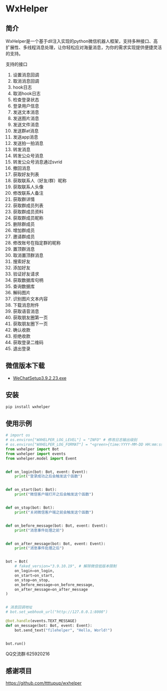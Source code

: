 # WxHelper

## 简介

WxHelper是一个基于dll注入实现的python微信机器人框架，支持多种接口、高扩展性、多线程消息处理，让你轻松应对海量消息，为你的需求实现提供便捷灵活的支持。

支持的接口
1. 设置消息回调
2. 取消消息回调
3. hook日志
4. 取消hook日志
5. 检查登录状态
6. 登录用户信息
7. 发送文本消息
8. 发送图片消息
9. 发送文件消息
10. 发送群at消息
11. 发送app消息
12. 发送拍一拍消息
13. 转发消息
14. 转发公众号消息
15. 转发公众号消息通过svrid
16. 撤回消息
17. 获取好友列表
18. 获取联系人（好友/群）昵称
19. 获取联系人头像
20. 修改联系人备注
21. 获取群详情
22. 获取群成员列表
23. 获取群成员资料
24. 获取群成员昵称
25. 删除群成员
26. 增加群成员
27. 邀请群成员
28. 修改账号在指定群的昵称
29. 置顶群消息
30. 取消置顶群消息
31. 搜索好友
32. 添加好友
33. 验证好友请求
34. 获取数据库句柄
35. 查询数据库
36. 解码图片
37. 识别图片文本内容
38. 下载消息附件
39. 获取语音消息
40. 获取朋友圈第一页
41. 获取朋友圈下一页
42. 确认收款
43. 拒绝收款
44. 获取登录二维码
45. 退出登录
  
## 微信版本下载
- [WeChatSetup3.9.2.23.exe](https://github.com/tom-snow/wechat-windows-versions/releases/download/v3.9.2.23/WeChatSetup-3.9.2.23.exe)

## 安装

```bash
pip install wxhelper
```

## 使用示例

```python
# import os
# os.environ["WXHELPER_LOG_LEVEL"] = "INFO" # 修改日志输出级别
# os.environ["WXHELPER_LOG_FORMAT"] = "<green>{time:YYYY-MM-DD HH:mm:ss}</green> | <level>{message}</level>" # 修改日志输出格式
from wxhelper import Bot
from wxhelper import events
from wxhelper.model import Event


def on_login(bot: Bot, event: Event):
    print("登录成功之后会触发这个函数")


def on_start(bot: Bot):
    print("微信客户端打开之后会触发这个函数")


def on_stop(bot: Bot):
    print("关闭微信客户端之前会触发这个函数")


def on_before_message(bot: Bot, event: Event):
    print("消息事件处理之前")


def on_after_message(bot: Bot, event: Event):
    print("消息事件处理之后")


bot = Bot(
    # faked_version="3.9.10.19", # 解除微信低版本限制
    on_login=on_login,
    on_start=on_start,
    on_stop=on_stop,
    on_before_message=on_before_message,
    on_after_message=on_after_message
)


# 消息回调地址
# bot.set_webhook_url("http://127.0.0.1:8000")

@bot.handle(events.TEXT_MESSAGE)
def on_message(bot: Bot, event: Event):
    bot.send_text("filehelper", "Hello, World!")


bot.run()
```
QQ交流群:625920216

## 感谢项目

https://github.com/ttttupup/wxhelper
